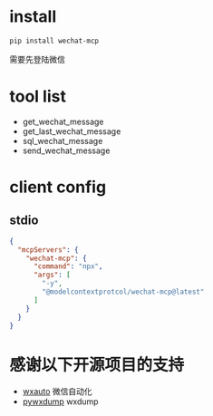 # install
```bash
pip install wechat-mcp
```

需要先登陆微信

# tool list
- get_wechat_message
- get_last_wechat_message
- sql_wechat_message
- send_wechat_message
  
# client config
## stdio
```json
{
  "mcpServers": {
    "wechat-mcp": {
      "command": "npx",
      "args": [
        "-y",
        "@modelcontextprotcol/wechat-mcp@latest"
      ]
    }
  }
}
```

# 感谢以下开源项目的支持
- [wxauto](https://github.com/cluic/wxauto) 微信自动化
- [pywxdump](https://github.com/xaoyaoo/PyWxDump) wxdump